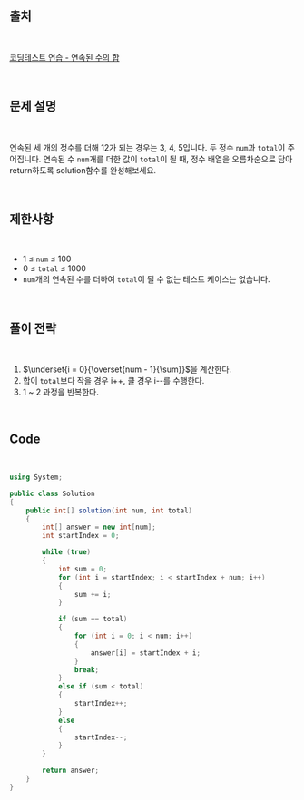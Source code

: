 ## 출처

<br>

[코딩테스트 연습 - 연속된 수의 합](https://school.programmers.co.kr/learn/courses/30/lessons/120923)

<br>

## 문제 설명

<br>

연속된 세 개의 정수를 더해 12가 되는 경우는 3, 4, 5입니다. 두 정수 `num`과 `total`이 주어집니다. 연속된 수 `num`개를 더한 값이 `total`이 될 때, 정수 배열을 오름차순으로 담아 return하도록 solution함수를 완성해보세요.

<br>

## 제한사항

<br>

- 1 ≤ `num` ≤ 100
- 0 ≤ `total` ≤ 1000
- `num`개의 연속된 수를 더하여 `total`이 될 수 없는 테스트 케이스는 없습니다.

<br>

## 풀이 전략

<br>

1. $\underset{i = 0}{\overset{num - 1}{\sum}}$을 계산한다.
2. 합이 `total`보다 작을 경우 i++, 클 경우 i--를 수행한다.
3. 1 ~ 2 과정을 반복한다.
 
<br>

## Code

<br>

```cs
using System;

public class Solution
{
    public int[] solution(int num, int total)
    {
        int[] answer = new int[num];
        int startIndex = 0;

        while (true)
        {
            int sum = 0;
            for (int i = startIndex; i < startIndex + num; i++)
            {
                sum += i;
            }

            if (sum == total)
            {
                for (int i = 0; i < num; i++)
                {
                    answer[i] = startIndex + i;
                }
                break;
            }
            else if (sum < total)
            {
                startIndex++;
            }
            else
            {
                startIndex--;
            }
        }

        return answer;
    }
}
```